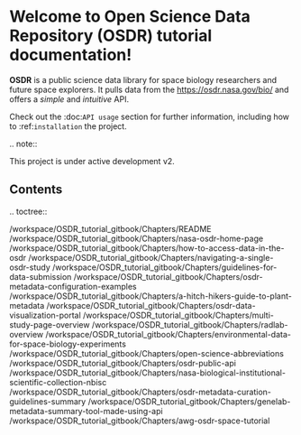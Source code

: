 Welcome to Open Science Data Repository (OSDR) tutorial documentation!
===================================

**OSDR** is a public science data library for space biology researchers and future space explorers. 
It pulls data from the https://osdr.nasa.gov/bio/ and offers a *simple* and *intuitive* API.

Check out the :doc:`API usage` section for further information, including how to :ref:`installation` the project.

.. note::

   This project is under active development v2.

Contents
--------

.. toctree::

   /workspace/OSDR_tutorial_gitbook/Chapters/README
   /workspace/OSDR_tutorial_gitbook/Chapters/nasa-osdr-home-page
   /workspace/OSDR_tutorial_gitbook/Chapters/how-to-access-data-in-the-osdr
   /workspace/OSDR_tutorial_gitbook/Chapters/navigating-a-single-osdr-study
   /workspace/OSDR_tutorial_gitbook/Chapters/guidelines-for-data-submission
   /workspace/OSDR_tutorial_gitbook/Chapters/osdr-metadata-configuration-examples
   /workspace/OSDR_tutorial_gitbook/Chapters/a-hitch-hikers-guide-to-plant-metadata
   /workspace/OSDR_tutorial_gitbook/Chapters/osdr-data-visualization-portal
   /workspace/OSDR_tutorial_gitbook/Chapters/multi-study-page-overview
   /workspace/OSDR_tutorial_gitbook/Chapters/radlab-overview
   /workspace/OSDR_tutorial_gitbook/Chapters/environmental-data-for-space-biology-experiments
   /workspace/OSDR_tutorial_gitbook/Chapters/open-science-abbreviations
   /workspace/OSDR_tutorial_gitbook/Chapters/osdr-public-api
   /workspace/OSDR_tutorial_gitbook/Chapters/nasa-biological-institutional-scientific-collection-nbisc
   /workspace/OSDR_tutorial_gitbook/Chapters/osdr-metadata-curation-guidelines-summary
   /workspace/OSDR_tutorial_gitbook/Chapters/genelab-metadata-summary-tool-made-using-api
   /workspace/OSDR_tutorial_gitbook/Chapters/awg-osdr-space-tutorial
